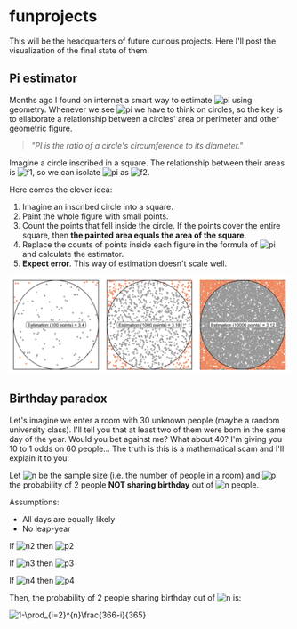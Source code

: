# funprojects
This will be the headquarters of future curious projects. Here I'll post the visualization of the final state of them.

## Pi estimator

Months ago I found on internet a smart way to estimate ![pi][pi] using geometry. Whenever we see ![pi][pi] we have to think on circles, so the key is to ellaborate a relationship between a circles' area or perimeter and other geometric figure.

> *"PI is the ratio of a circle's circumference to its diameter."*

Imagine a circle inscribed in a square. The relationship between their areas is ![f1][areasratio], so we can isolate ![pi][pi] as ![f2][pi2]. 

Here comes the clever idea: 

1. Imagine an inscribed circle into a square.
2. Paint the whole figure with small points.
3. Count the points that fell inside the circle. If the points cover the entire square, then **the painted area equals the area of the square**.
4. Replace the counts of points inside each figure in the formula of ![pi][pi] and calculate the estimator.
5. **Expect error**. This way of estimation doesn't scale well.

![](https://github.com/DiabbZegpi/funprojects/blob/master/Pi%20estimator/combined_plot.png "Comparisson of pi estimations")

[pi]: https://render.githubusercontent.com/render/math?math=%24%5Cpi%24
[areasratio]: https://render.githubusercontent.com/render/math?math=%24%5Cfrac%7BA_%7Bcircle%7D%7D%7BA_%7Bsquare%7D%7D%3D%20%5Cfrac%7B%5Cpi%20r%5E2%7D%7B4r%5E2%7D%24
[pi2]:https://render.githubusercontent.com/render/math?math=%244%5Cfrac%7BA_%7Bcircle%7D%7D%7BA_%7Bsquare%7D%7D%24

## Birthday paradox

Let's imagine we enter a room with 30 unknown people (maybe a random university class). I'll tell you that at least two of them were born in the same day of the year. Would you bet against me? What about 40? I'm giving you 10 to 1 odds on 60 people... The truth is this is a mathematical scam and I'll explain it to you:

Let ![n][n] be the sample size (i.e. the number of people in a room) and ![p][p] the probability of 2 people **NOT sharing birthday** out of ![n][n] people.

Assumptions:
- All days are equally likely
- No leap-year

If ![n2][n2] then ![p2][p2]

If ![n3][n3] then ![p3][p3]

If ![n4][n4] then ![p4][p4]

Then, the probability of 2 people sharing birthday out of ![n][n] is: 

<img src="https://latex.codecogs.com/gif.latex?\dpi{150}&space;1-\prod_{i=2}^{n}\frac{366-i}{365}" title="1-\prod_{i=2}^{n}\frac{366-i}{365}" />




[n]:https://render.githubusercontent.com/render/math?math=n
[n2]:https://render.githubusercontent.com/render/math?math=n=2
[n3]:https://render.githubusercontent.com/render/math?math=n=3
[n4]:https://render.githubusercontent.com/render/math?math=n=4
[p]:https://render.githubusercontent.com/render/math?math=P_n
[p2]:https://render.githubusercontent.com/render/math?math=P_2=\frac{364}{365}
[p3]:https://render.githubusercontent.com/render/math?math=P_3=\frac{364*363}{365^2}
[p4]:https://render.githubusercontent.com/render/math?math=P_4=\frac{364*363*362}{365^3}